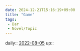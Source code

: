 ```yaml
---
date: 2024-12-21T15:16:19+09:00
title: "Game"
tags:
 - Bar
 - Novel/Topic
---
```


daily:: [2022-08-05](../../../Daily_Note/2022-08-05.md)
up::


